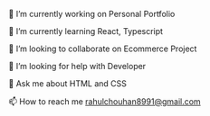🔭 I’m currently working on Personal Portfolio

🌱 I’m currently learning React, Typescript

👯 I’m looking to collaborate on Ecommerce Project

🤝 I’m looking for help with Developer

💬 Ask me about HTML and CSS

📫 How to reach me rahulchouhan8991@gmail.com
